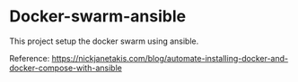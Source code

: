 Docker-swarm-ansible
========================
This project setup the docker swarm using ansible.

Reference:
https://nickjanetakis.com/blog/automate-installing-docker-and-docker-compose-with-ansible
